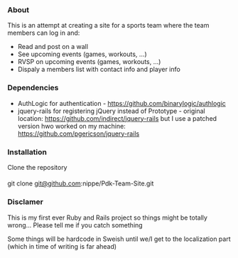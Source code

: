 ### About
This is an attempt at creating a site for a sports team where the team members can log in and:
* Read and post on a wall
* See upcoming events (games, workouts, ...)
* RVSP on upcoming events (games, workouts, ...)
* Dispaly a members list with contact info and player info

### Dependencies
* AuthLogic for authentication - https://github.com/binarylogic/authlogic
* jquery-rails for registering jQuery instead of Prototype - original location: https://github.com/indirect/jquery-rails but I use a patched version hwo worked on my machine: https://github.com/pgericson/jquery-rails

### Installation

Clone the repository

####
git clone git@github.com:nippe/Pdk-Team-Site.git

### Disclamer
This is my first ever Ruby and Rails project so things might be totally wrong... Please tell me if you catch something

Some things will be hardcode in Sweish until we/I get to the localization part (which in time of writing is far ahead)
